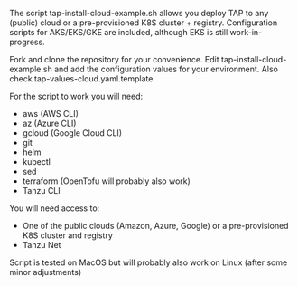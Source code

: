 The script tap-install-cloud-example.sh allows you deploy TAP to any (public) cloud or a pre-provisioned K8S cluster + registry. Configuration scripts for AKS/EKS/GKE are included, although EKS is still work-in-progress.

Fork and clone the repository for your convenience. Edit tap-install-cloud-example.sh and add the configuration values for your environment. Also check tap-values-cloud.yaml.template.

For the script to work you will need:
* aws (AWS CLI)
* az (Azure CLI)
* gcloud (Google Cloud CLI)
* git
* helm
* kubectl
* sed
* terraform (OpenTofu will probably also work)
* Tanzu CLI

You will need access to:
* One of the public clouds (Amazon, Azure, Google) or a pre-provisioned K8S cluster and registry
* Tanzu Net

Script is tested on MacOS but will probably also work on Linux (after some minor adjustments)
